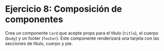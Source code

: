# Ejercicio 8: Composición de componentes

Crea un componente `Card` que acepte props para el título (`title`), el cuerpo (`body`) y un footer
(`footer`). Este componente renderizará una tarjeta con las secciones de título, cuerpo y pie.
